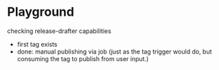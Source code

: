 # Playground

checking release-drafter capabilities

- first tag exists
- done: manual publishing via job (just as the tag trigger would do, but consuming the tag to publish from user input.)
